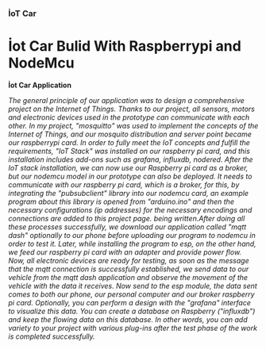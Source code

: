 ### İoT Car
# İot Car Bulid With Raspberrypi and NodeMcu
**İot Car Application**

*The general principle of our application was to design a comprehensive project on the Internet of Things.
Thanks to our project, all sensors, motors and electronic devices used in the prototype can communicate with each other.
In my project, "mosquitto" was used to implement the concepts of the Internet of Things, and our mosquito distribution and server point became our raspberrypi card.
In order to fully meet the IoT concepts and fulfill the requirements, "IoT Stack" was installed on our raspberry pi card, and this installation includes add-ons such as grafana, influxdb, nodered. 
After the IoT stack installation, we can now use our Raspberry pi card as a broker, but our nodemcu model in our prototype can also be deployed. 
It needs to communicate with our raspberry pi card, which is a broker, for this, by integrating the "pubsubclient" library into our nodemcu card, 
an example program about this library is opened from "arduino.ino" and then the necessary configurations (ip addresses) for the necessary encodings and connections are added to this project page.
being written.After doing all these processes successfully, we download our application called "mqtt dash" optionally to our phone before uploading our program to nodemcu in order to test it. 
Later, while installing the program to esp, on the other hand, we feed our raspberry pi card with an adapter and provide power flow. 
Now, all electronic devices are ready for testing, as soon as the message that the mqtt connection is successfully established, we send data to our vehicle from the mqtt dash application and observe the movement of the vehicle with the data it receives.
Now send to the esp module, the data sent comes to both our phone, our personal computer and our broker raspberry pi card.
Optionally, you can perform a design with the "grafana" interface to visualize this data.
You can create a database on Raspberry ("influxdb") and keep the flowing data on this database. 
In other words, you can add variety to your project with various plug-ins after the test phase of the work is completed successfully.*
